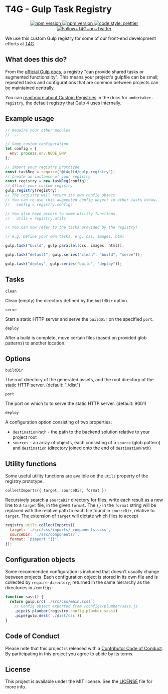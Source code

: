 # T4G - Gulp Task Registry

<p align="center">
  <a href="https://www.npmjs.com/package/@t4gltd/gulp-registry">
    <img alt="npm version" src="https://img.shields.io/npm/v/@t4gltd/gulp-registry.svg?style=flat-square">
  </a>
  <a href="https://david-dm.org/t4gltd/gulp-registry">
    <img alt="npm version" src="https://img.shields.io/david/dev/t4gltd/gulp-registry.svg?style=flat-square">
  </a>
  <a href="https://github.com/prettier/prettier">
    <img alt="code style: prettier" src="https://img.shields.io/badge/code_style-prettier-ff69b4.svg?style=flat-square">
  </a>
  <a href="https://twitter.com/T4G">
    <img alt="Follow+T4G+on+Twitter" src="https://img.shields.io/twitter/follow/t4g.svg?label=follow+T4G&style=flat-square">
  </a>
</p>

We use this custom Gulp registry for some of our front-end development efforts at [T4G].

## What does this do?

From the [official Gulp docs](https://github.com/gulpjs/gulp/blob/master/docs/api/registry.md), a registry "can provide shared tasks or augmented functionality". This means your project's gulpfile can be small; repeated tasks and configurations that are common between projects can be maintained centrally.

You can [read more about Custom Registries](https://github.com/gulpjs/undertaker-registry#custom-registries) in the docs for `undertaker-registry`, the default registry that Gulp 4 uses internally.

[t4g]: https://www.t4g.com

## Example usage

```js
// Require your other modules
// ...

// Some custom configuration
let config = {
  env: process.env.NODE_ENV
};

// Import your registry prototype
const taskReg = require("@t4gltd/gulp-registry");
// Create an instance of your registry
const registry = new taskReg(config);
// Attach your custom registry
gulp.registry(registry);
// The registry will return its own config object.
// You can re-use this augmented config object in other tasks below.
//   config = registry.config;

// You also have access to some utility functions.
//   utils = registry.utils

// You can now refer to the tasks provided by the registry!

// e.g. Define your own tasks, e.g. css, images, html

gulp.task("build", gulp.parallel(css, images, html));

gulp.task("default", gulp.series("clean", "build", "serve"));

gulp.task("deploy", gulp.series("build", "deploy"));
```

## Tasks

`clean`

Clean (empty) the directory defined by the `buildDir` option.

`serve`

Start a static HTTP server and serve the `buildDir` on the specified `port`.

`deploy`

After a build is complete, move certain files (based on provided glob patterns) to another location.

## Options

`buildDir`

The root directory of the generated assets, and the root directory of the static HTTP server. (default: "./dist")

`port`

The port on which to to serve the static HTTP server. (default: 9001)

`deploy`

A configuration option consisting of two properties:

- `destinationPath` - the path to the backend solution relative to your project root
- `sources` - an array of objects, each consisting of a `source` (glob pattern) and `destination` (directory joined onto the end of `destinationPath`)

## Utility functions

Some useful utility functions are availble on the `utils` property of the registry prototype.

`collectImports({ target, sourceDir, format })`

Recursively search a `sourceDir` directory for files, write each result as a new line to a `target` file, in the given `format`. The `{}` in the `format` string will be replaced with the relative path to each file found in `sourceDir`, relative to `target`. The extension of `target` will dictate which files to accept

```js
registry.utils.collectImports({
  target: `./src/css/imports/_components.scss`,
  sourceDir: `./src/components/`,
  format: `@import "{}";`
});
```

## Configuration objects

Some recommended configuration is included that doesn't usually change between projects. Each configuration object is stored in its own file and is collected by `require-directory`, returned in the same hierarchy as the directories in `/configs`:

```js
function sass() {
  return gulp.src(`./src/css/main.scss`)
    // Config object exported from /configs/plumber/sass.js
    .pipe($.plumber(registry.config.plumber.sass))
    .pipe(gulp.dest(`./dist/css`))
}
```

## Code of Conduct

Please note that this project is released with a [Contributor Code of Conduct][cc]. By participating in this project you agree to abide by its terms.

[cc]: https://github.com/T4GLTD/gulp-registry/blob/master/CODE_OF_CONDUCT.md

## License

This project is available under the MIT license. See the [LICENSE] file for more info.

[license]: https://github.com/T4GLTD/gulp-registry/blob/master/LICENSE.md
